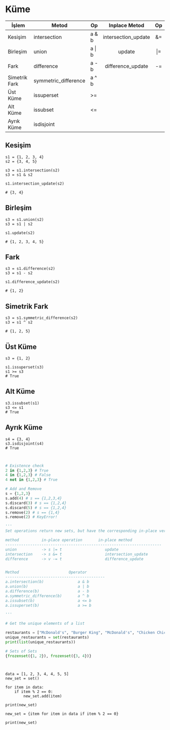 # Küme

| İşlem         | Metod                 | Op     |     Inplace Metod    |  Op |
| ------------- | --------------------- | ------ | :------------------: | :-: |
| Kesişim       | intersection          | a & b  | intersection\_update |  &= |
| Birleşim      | union                 | a \| b |        update        | \|= |
| Fark          | difference            | a - b  |  difference\_update  |  -= |
| Simetrik Fark | symmetric\_difference | a ^ b  |                      |     |
| Üst Küme      | issuperset            | >=     |                      |     |
| Alt Küme      | issubset              | <=     |                      |     |
| Ayrık Küme    | isdisjoint            |        |                      |     |

## Kesişim

```
s1 = {1, 2, 3, 4}
s2 = {3, 4, 5}

s3 = s1.intersection(s2) 
s3 = s1 & s2 

s1.intersection_update(s2)

# {3, 4}
```

## Birleşim

```
s3 = s1.union(s2) 
s3 = s1 | s2 

s1.update(s2)

# {1, 2, 3, 4, 5}
```

## Fark

```
s3 = s1.difference(s2) 
s3 = s1 - s2 

s1.difference_update(s2)

# {1, 2}
```

## Simetrik Fark

```
s3 = s1.symmetric_difference(s2) 
s3 = s1 ^ s2 

# {1, 2, 5}
```

## Üst Küme

```
s3 = {1, 2}

s1.issuperset(s3)
s1 >= s3
# True
```

## Alt Küme

```
s3.issubset(s1) 
s3 <= s1
# True
```

## Ayrık Küme

```
s4 = {3, 4}
s3.isdisjoint(s4) 
# True
```

```python


# Existence check
2 in {1,2,3} # True
4 in {1,2,3} # False
4 not in {1,2,3} # True

# Add and Remove
s = {1,2,3}
s.add(4) # s == {1,2,3,4}
s.discard(3) # s == {1,2,4}
s.discard(5) # s == {1,2,4}
s.remove(2) # s == {1,4}
s.remove(2) # KeyError!

'''
Set operations return new sets, but have the corresponding in-place versions:

method          in-place operation       in-place method
---------------------------------------------------------------------
union           -> s |= t                   update
intersection    -> s &= t                   intersection_update
difference      -> v -= t                   difference_update


Method                      Operator
--------------------------------------------
a.intersection(b)               a & b
a.union(b)                      a | b
a.difference(b)                 a - b
a.symmetric_difference(b)       a ^ b
a.issubset(b)                   a <= b
a.issuperset(b)                 a >= b

'''

# Get the unique elements of a list

restaurants = ["McDonald's", "Burger King", "McDonald's", "Chicken Chicken"]
unique_restaurants = set(restaurants)
print(list(unique_restaurants))

# Sets of Sets
{frozenset({1, 2}), frozenset({3, 4})}




```

```
data = [1, 2, 3, 4, 4, 5, 5]
new_set = set()

for item in data:
    if item % 2 == 0:
        new_set.add(item)

print(new_set)

new_set = {item for item in data if item % 2 == 0}

print(new_set)
```
